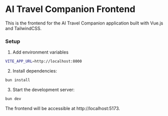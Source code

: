 # AI Travel Companion Frontend

This is the frontend for the AI Travel Companion application built with Vue.js and TailwindCSS.

### Setup

1. Add environment variables

```bash
VITE_APP_URL=http://localhost:8000
```

2. Install dependencies:

```bash
bun install
```

3. Start the development server:

```bash
bun dev
```

The frontend will be accessible at http://localhost:5173.
